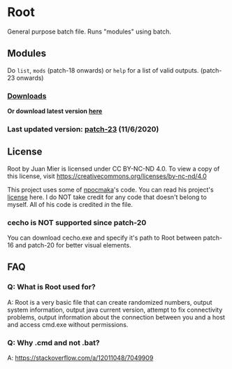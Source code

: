 # **Root**
General purpose batch file. Runs "modules" using batch.

## Modules
Do `list`, `mods` (patch-18 onwards) or `help` for a list of valid outputs. (patch-23 onwards)

### [Downloads](http://www.github.com/GijonDev/Root/releases)
**Or download latest version [here](https://github.com/GijonDev/Root/releases/download/patch-23/Root.cmd)**
### Last updated version: [patch-23](https://github.com/GijonDev/Root/blob/master/Root.cmd) (11/6/2020)

## License
Root by Juan Mier is licensed under CC BY-NC-ND 4.0. To view a copy of this license, visit https://creativecommons.org/licenses/by-nc-nd/4.0

This project uses some of [npocmaka](http://www.github.com/npocmaka)'s code. You can read his project's [license](https://github.com/npocmaka/batch.scripts/blob/master/LICENSE) here.
I do NOT take credit for any code that doesn't belong to myself. All of his code is credited *in* the file.

### **cecho is NOT supported since patch-20**
You can download cecho.exe and specify it's path to Root between patch-16 and patch-20 for better visual elements.


## FAQ

### Q: What is Root used for?
A: Root is a very basic file that can create randomized numbers, output system information, output java current version, attempt to fix connectivity problems, output information about the connection between you and a host and access cmd.exe without permissions.

### Q: Why .cmd and not .bat?
A: https://stackoverflow.com/a/12011048/7049909
